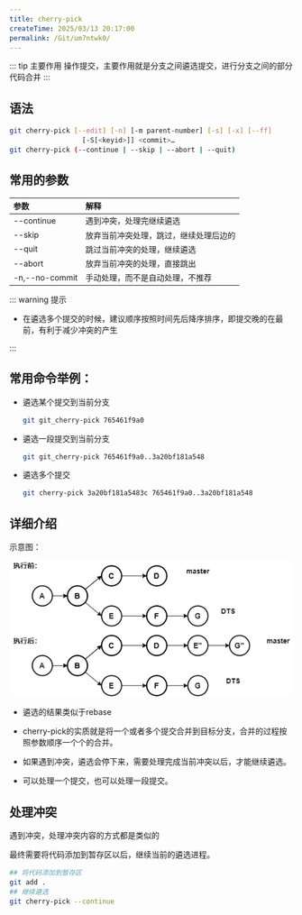 ```yaml
---
title: cherry-pick
createTime: 2025/03/13 20:17:00
permalink: /Git/um7ntwk0/
---
```


::: tip 主要作用
操作提交，主要作用就是分支之间遴选提交，进行分支之间的部分代码合并
:::

## 语法

```bash
git cherry-pick [--edit] [-n] [-m parent-number] [-s] [-x] [--ff]
                  [-S[<keyid>]] <commit>…​
git cherry-pick (--continue | --skip | --abort | --quit)
```

## 常用的参数

| 参数             | 解释                  |
|:-------------- |:------------------- |
| --continue     | 遇到冲突，处理完继续遴选        |
| --skip         | 放弃当前冲突处理，跳过，继续处理后边的 |
| --quit         | 跳过当前冲突的处理，继续遴选      |
| --abort        | 放弃当前冲突的处理，直接跳出      |
| -n,--no-commit | 手动处理，而不是自动处理，不推荐    |

::: warning 提示

- 在遴选多个提交的时候，建议顺序按照时间先后降序排序，即提交晚的在最前，有利于减少冲突的产生

:::

## 常用命令举例：

- 遴选某个提交到当前分支
  
  ```bash
  git git_cherry-pick 765461f9a0
  ```

- 遴选一段提交到当前分支
  
  ```bash
  git git_cherry-pick 765461f9a0..3a20bf181a548
  ```

- 遴选多个提交
  
  ```bash
  git cherry-pick 3a20bf181a5483c 765461f9a0..3a20bf181a548
  ```

## 详细介绍

示意图：

![](./assets/cherry-pick.png)

- 遴选的结果类似于rebase

- cherry-pick的实质就是将一个或者多个提交合并到目标分支，合并的过程按照参数顺序一个个的合并。

- 如果遇到冲突，遴选会停下来，需要处理完成当前冲突以后，才能继续遴选。

- 可以处理一个提交，也可以处理一段提交。

## 处理冲突

遇到冲突，处理冲突内容的方式都是类似的

最终需要将代码添加到暂存区以后，继续当前的遴选进程。

```bash
## 将代码添加到暂存区
git add .
## 继续遴选
git cherry-pick --continue
```
